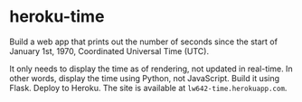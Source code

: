 # heroku-time
Build a web app that prints out the number of seconds since the start of January 1st, 1970, Coordinated Universal Time (UTC). 

It only needs to display the time as of rendering, not updated in real-time. In other words, display the time using Python, not JavaScript.
Build it using Flask.
Deploy to Heroku.
The site is available at `lw642-time.herokuapp.com`. 
